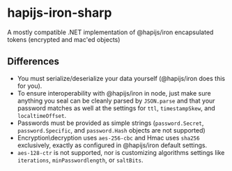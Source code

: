 # hapijs-iron-sharp
A mostly compatible .NET implementation of @hapijs/iron encapsulated tokens (encrypted and mac'ed objects)

## Differences

* You must serialize/deserialize your data yourself (@hapijs/iron does this for you).
* To ensure interoperability with @hapijs/iron in node, just make sure anything you seal can be cleanly parsed by `JSON.parse` and that your password matches as well at the settings for `ttl`, `timestampSkew`, and `localtimeOffset`.
* Passwords must be provided as simple strings (`password.Secret`, `password.Specific`, and `password.Hash` objects are not supported)
* Encryption\decryption uses `aes-256-cbc` and Hmac uses `sha256` exclusively, exactly as configured in @hapijs/iron default settings. 
* `aes-128-ctr` is not supported, nor is customizing algorithms settings like `iterations`, `minPasswordlength`, or `saltBits`.
